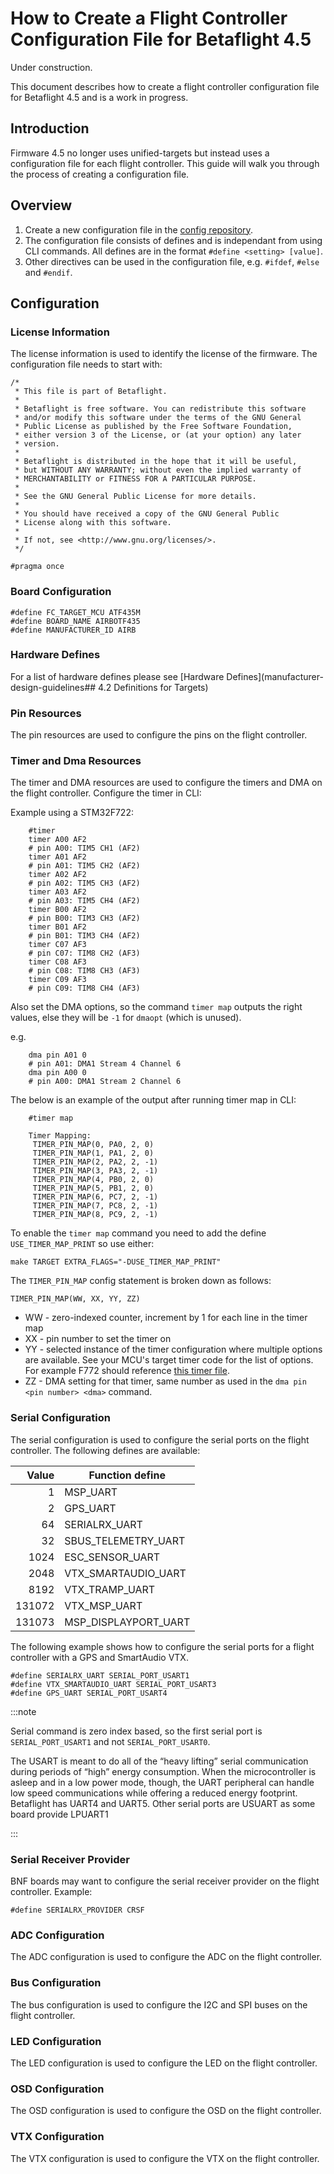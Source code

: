 # How to Create a Flight Controller Configuration File for Betaflight 4.5

Under construction.

This document describes how to create a flight controller configuration file for Betaflight 4.5 and is a work in progress.

## Introduction

Firmware 4.5 no longer uses unified-targets but instead uses a configuration file for each flight controller.
This guide will walk you through the process of creating a configuration file.

## Overview

1. Create a new configuration file in the [config repository](https://github.com/betaflight/config).
2. The configuration file consists of defines and is independant from using CLI commands. All defines are in the format `#define <setting> [value]`.
3. Other directives can be used in the configuration file, e.g. `#ifdef`, `#else` and `#endif`.

## Configuration

### License Information

The license information is used to identify the license of the firmware. The configuration file needs to start with:

```
/*
 * This file is part of Betaflight.
 *
 * Betaflight is free software. You can redistribute this software
 * and/or modify this software under the terms of the GNU General
 * Public License as published by the Free Software Foundation,
 * either version 3 of the License, or (at your option) any later
 * version.
 *
 * Betaflight is distributed in the hope that it will be useful,
 * but WITHOUT ANY WARRANTY; without even the implied warranty of
 * MERCHANTABILITY or FITNESS FOR A PARTICULAR PURPOSE.
 *
 * See the GNU General Public License for more details.
 *
 * You should have received a copy of the GNU General Public
 * License along with this software.
 *
 * If not, see <http://www.gnu.org/licenses/>.
 */

#pragma once

```

### Board Configuration

    #define FC_TARGET_MCU ATF435M
    #define BOARD_NAME AIRBOTF435
    #define MANUFACTURER_ID AIRB

### Hardware Defines

For a list of hardware defines please see [Hardware Defines](manufacturer-design-guidelines## 4.2 Definitions for Targets)

### Pin Resources

The pin resources are used to configure the pins on the flight controller.

### Timer and Dma Resources

The timer and DMA resources are used to configure the timers and DMA on the flight controller.
Configure the timer in CLI:

Example using a STM32F722:

```
    #timer
    timer A00 AF2
    # pin A00: TIM5 CH1 (AF2)
    timer A01 AF2
    # pin A01: TIM5 CH2 (AF2)
    timer A02 AF2
    # pin A02: TIM5 CH3 (AF2)
    timer A03 AF2
    # pin A03: TIM5 CH4 (AF2)
    timer B00 AF2
    # pin B00: TIM3 CH3 (AF2)
    timer B01 AF2
    # pin B01: TIM3 CH4 (AF2)
    timer C07 AF3
    # pin C07: TIM8 CH2 (AF3)
    timer C08 AF3
    # pin C08: TIM8 CH3 (AF3)
    timer C09 AF3
    # pin C09: TIM8 CH4 (AF3)
```

Also set the DMA options, so the command `timer map` outputs the right values, else they will be `-1` for `dmaopt` (which is unused).

e.g.

```
    dma pin A01 0
    # pin A01: DMA1 Stream 4 Channel 6
    dma pin A00 0
    # pin A00: DMA1 Stream 2 Channel 6
```

The below is an example of the output after running timer map in CLI:

```
    #timer map

    Timer Mapping:
     TIMER_PIN_MAP(0, PA0, 2, 0)
     TIMER_PIN_MAP(1, PA1, 2, 0)
     TIMER_PIN_MAP(2, PA2, 2, -1)
     TIMER_PIN_MAP(3, PA3, 2, -1)
     TIMER_PIN_MAP(4, PB0, 2, 0)
     TIMER_PIN_MAP(5, PB1, 2, 0)
     TIMER_PIN_MAP(6, PC7, 2, -1)
     TIMER_PIN_MAP(7, PC8, 2, -1)
     TIMER_PIN_MAP(8, PC9, 2, -1)
```

To enable the `timer map` command you need to add the define `USE_TIMER_MAP_PRINT` so use either:

    make TARGET EXTRA_FLAGS="-DUSE_TIMER_MAP_PRINT"

The `TIMER_PIN_MAP` config statement is broken down as follows:

`TIMER_PIN_MAP(WW, XX, YY, ZZ)`

- WW - zero-indexed counter, increment by 1 for each line in the timer map
- XX - pin number to set the timer on
- YY - selected instance of the timer configuration where multiple options are available. See your MCU's target timer code for the list of options. For example F772 should reference [this timer file](https://github.com/betaflight/betaflight/blob/master/src/main/drivers/stm32/timer_stm32f7xx.c).
- ZZ - DMA setting for that timer, same number as used in the `dma pin <pin number> <dma>` command.

### Serial Configuration

The serial configuration is used to configure the serial ports on the flight controller. The following defines are available:

|  Value | Function define      |
| -----: | -------------------- |
|      1 | MSP_UART             |
|      2 | GPS_UART             |
|     64 | SERIALRX_UART        |
|     32 | SBUS_TELEMETRY_UART  |
|   1024 | ESC_SENSOR_UART      |
|   2048 | VTX_SMARTAUDIO_UART  |
|   8192 | VTX_TRAMP_UART       |
| 131072 | VTX_MSP_UART         |
| 131073 | MSP_DISPLAYPORT_UART |

The following example shows how to configure the serial ports for a flight controller with a GPS and SmartAudio VTX.

    #define SERIALRX_UART SERIAL_PORT_USART1
    #define VTX_SMARTAUDIO_UART SERIAL_PORT_USART3
    #define GPS_UART SERIAL_PORT_USART4

:::note

Serial command is zero index based, so the first serial port is `SERIAL_PORT_USART1` and not `SERIAL_PORT_USART0`.

The USART is meant to do all of the “heavy lifting” serial communication during periods of “high” energy consumption. When the microcontroller is asleep and in a low power mode, though, the UART peripheral can handle low speed communications while offering a reduced energy footprint. Betaflight has UART4 and UART5. Other serial ports are USUART as some board provide LPUART1

:::

### Serial Receiver Provider

BNF boards may want to configure the serial receiver provider on the flight controller. Example:

    #define SERIALRX_PROVIDER CRSF

### ADC Configuration

The ADC configuration is used to configure the ADC on the flight controller.

### Bus Configuration

The bus configuration is used to configure the I2C and SPI buses on the flight controller.

### LED Configuration

The LED configuration is used to configure the LED on the flight controller.

### OSD Configuration

The OSD configuration is used to configure the OSD on the flight controller.

### VTX Configuration

The VTX configuration is used to configure the VTX on the flight controller.
